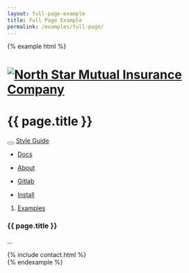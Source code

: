 ```yaml
---
layout: full-page-example
title: Full Page Example
permalink: /examples/full-page/
---
```



{% example html %}
<div class="container">
  <div class="navbar pg-header">
    <div class="navbar-inner">
      <div class="col-6">
        <h1 class="brand">
          <a href="{{ site.baseurl }}/">
            <img src="{{ site.baseurl }}/images/NSM-logo-web.gif" alt="North Star Mutual Insurance Company"
              class="img-responsive" title="North Star Mutual Insurance Company">
          </a>
        </h1>
      </div>
      <div class="col-6">
        <h1 class="pg-title">
          {{ page.title }}
        </h1>
      </div>
    </div>
  </div>
  <div class="navbar navbar-default app-ribbon">
    <div class="navbar-header">
      <button type="button" class="navbar-toggle" data-toggle="collapse" data-target=".navbar-collapse">
        <span class="icon-bar"></span>
        <span class="icon-bar"></span>
        <span class="icon-bar"></span>
      </button>
      <a class="navbar-brand" href="{{ site.baseurl }}/">
        <span class="glyphicon glyphicon-home"></span>
        Style Guide
      </a>
    </div>
    <div class="navbar-collapse collapse">
      <ul class="nav navbar-nav">
        <li><a {% if page.layout == "page" %}class="active"{% endif %} href="{{ site.baseurl }}/scaffolding">Docs</a></li>
      </ul>
      <ul class="nav navbar-nav">
        <li><a {% if page.title == "About" %}class="active"{% endif %} href="{{ site.baseurl }}/about">About</a></li>
      </ul>
      <ul class="nav navbar-nav">
        <li><a href="{{ site.gitlab.repo }}" target="_blank">Gitlab</a></li>
      </ul>
      <ul class="nav navbar-nav">
        <li><a href="{{ site.github.repo }}/blob/master/README.md#install" target="_blank">Install</a></li>
      </ul>
    </div>
  </div>
  <div class="inner-container clearfix">
    <ol class="breadcrumb hidden-print">
      <li class="active">
        <a href="{{ site.baseurl }}/examples/">Examples</a>
      </li>
    </ol>
    <div class="app-container">
      <div class="panel panel-default">
        <div class="panel-heading">
          <h3>{{ page.title }}</h3>
        </div>
        <div class="panel-body">
        <form class="grid-form-show">
        ...
        </form>
        </div>
      </div>
    </div>
    <!-- The contact piece should be a comman @call routine -->
    {% include contact.html %}
  </div>
</div><!-- .container -->
{% endexample %}
